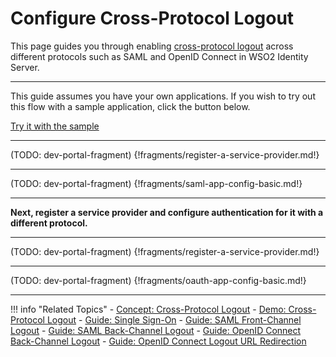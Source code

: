 # Configure Cross-Protocol Logout

This page guides you through enabling [cross-protocol logout](TODO:insert-link-to-concept) across different protocols such as SAML and OpenID Connect in WSO2 Identity Server. 

-----

This guide assumes you have your own applications. If you wish to try out this flow with a sample application, click the button below. 

<a class="samplebtn_a" href="../../../quick-starts/cross-protocol-sample" rel="nofollow noopener">Try it with the sample</a>

----

(TODO: dev-portal-fragment)
{!fragments/register-a-service-provider.md!}

----

(TODO: dev-portal-fragment)
{!fragments/saml-app-config-basic.md!}

----

**Next, register a service provider and configure authentication for it with a different protocol.**

----

(TODO: dev-portal-fragment)
{!fragments/register-a-service-provider.md!}

----

(TODO: dev-portal-fragment)
{!fragments/oauth-app-config-basic.md!}

----

!!! info "Related Topics"
    - [Concept: Cross-Protocol Logout](TODO:insert-link-to-concept)
    - [Demo: Cross-Protocol Logout](../../../quick-starts/cross-protocol-logout-sample)
    - [Guide: Single Sign-On](../enable-single-sign-on)
    - [Guide: SAML Front-Channel Logout](../saml-front-channel-logout)
    - [Guide: SAML Back-Channel Logout](../saml-back-channel-logout)
    - [Guide: OpenID Connect Back-Channel Logout](../oidc-backchannel-logout)
    - [Guide: OpenID Connect Logout URL Redirection](../oidc-logout-url-redirection)